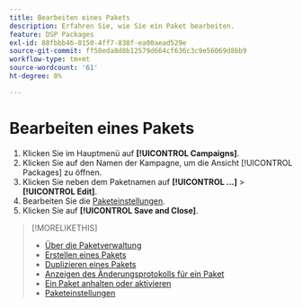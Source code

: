 ```yaml
---
title: Bearbeiten eines Pakets
description: Erfahren Sie, wie Sie ein Paket bearbeiten.
feature: DSP Packages
exl-id: 88fbbb46-0150-4ff7-838f-ea00aead529e
source-git-commit: ff50eda8d8b12579d664cf636c3c9e56069d8bb9
workflow-type: tm+mt
source-wordcount: '61'
ht-degree: 0%

---
```


# Bearbeiten eines Pakets

1. Klicken Sie im Hauptmenü auf **[!UICONTROL Campaigns]**.
1. Klicken Sie auf den Namen der Kampagne, um die Ansicht [!UICONTROL Packages] zu öffnen.
1. Klicken Sie neben dem Paketnamen auf **[!UICONTROL ...]** > **[!UICONTROL Edit]**.
1. Bearbeiten Sie die [Paketeinstellungen](package-settings.md).
1. Klicken Sie auf **[!UICONTROL Save and Close]**.

>[!MORELIKETHIS]
>
>* [Über die Paketverwaltung](package-about.md)
>* [Erstellen eines Pakets](package-create.md)
>* [Duplizieren eines Pakets](package-duplicate.md)
>* [Anzeigen des Änderungsprotokolls für ein Paket](package-change-log.md)
>* [Ein Paket anhalten oder aktivieren](package-pause-activate.md)
>* [Paketeinstellungen](package-settings.md)
